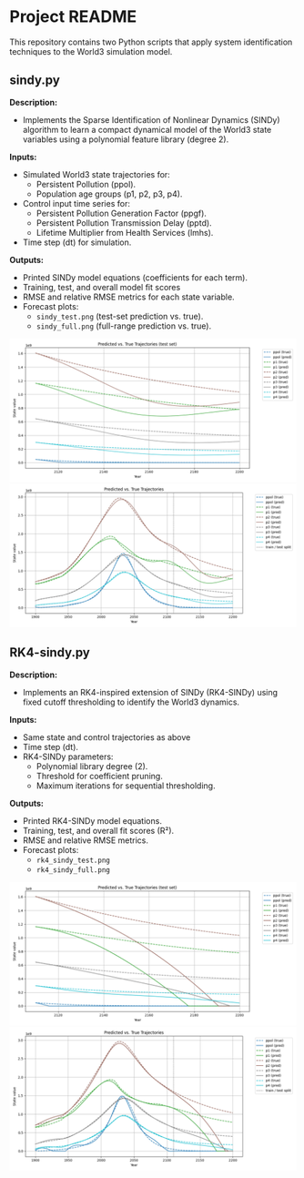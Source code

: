 # Project README

This repository contains two Python scripts that apply system identification techniques to the World3 simulation model.

## sindy.py

**Description:**
- Implements the Sparse Identification of Nonlinear Dynamics (SINDy) algorithm to learn a compact dynamical model of the World3 state variables using a polynomial feature library (degree 2).

**Inputs:**
- Simulated World3 state trajectories for:
  - Persistent Pollution (ppol).
  - Population age groups (p1, p2, p3, p4).
- Control input time series for:
  - Persistent Pollution Generation Factor (ppgf).
  - Persistent Pollution Transmission Delay (pptd).
  - Lifetime Multiplier from Health Services (lmhs).
- Time step \(dt\) for simulation.

**Outputs:**
- Printed SINDy model equations (coefficients for each term).
- Training, test, and overall model fit scores
- RMSE and relative RMSE metrics for each state variable.
- Forecast plots:
  - `sindy_test.png` (test-set prediction vs. true).
  - `sindy_full.png` (full-range prediction vs. true).

![SINDy Test](sindy_test.png)  
![SINDy Full](sindy_full.png)  


## RK4-sindy.py

**Description:**
- Implements an RK4-inspired extension of SINDy (RK4-SINDy) using fixed cutoff thresholding to identify the World3 dynamics.

**Inputs:**
- Same state and control trajectories as above
- Time step \(dt\).
- RK4-SINDy parameters:
  - Polynomial library degree (2).
  - Threshold for coefficient pruning.
  - Maximum iterations for sequential thresholding.

**Outputs:**
- Printed RK4-SINDy model equations.
- Training, test, and overall fit scores (R²).
- RMSE and relative RMSE metrics.
- Forecast plots:
  - `rk4_sindy_test.png`
  - `rk4_sindy_full.png`

![RK4-SINDy Test](rk4_sindy_test.png)  
![RK4-SINDy Full](rk4_sindy_full.png)